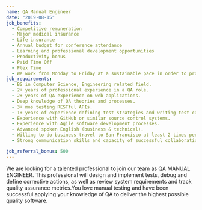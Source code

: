 ```yaml
---
name: QA Manual Engineer
date: "2019-08-15"
job_benefits:
  - Competitive remuneration
  - Major medical insurance
  - Life insurance
  - Annual budget for conference attendance
  - Learning and professional development opportunities
  - Productivity bonus
  - Paid Time Off
  - Flex Time
  - We work from Monday to Friday at a sustainable pace in order to provide a good work/life balance
job_requirements:
  - BS in Computer Science, Engineering related field.
  - 2+ years of professional experience in a QA role.
  - 2+ years of QA experience on web applications.
  - Deep knowledge of QA theories and processes.
  - 3+ mos testing RESTful APIs.
  - 1+ years of experience defining test strategies and writing test cases.
  - Experience with GitHub or similar source control systems.
  - Experience with Agile software development processes.
  - Advanced spoken English (business & technical).
  - Willing to do business-travel to San Francisco at least 2 times per year.
  - Strong communication skills and capacity of successful collaboration with cross-functional teams.

job_referral_bonus: 500
---
```

We are looking for a talented professional to join our team as QA MANUAL ENGINEER. This professional will design and implement tests, debug and define corrective actions, as well as review system requirements and track quality assurance metrics.You love manual testing and have been successful applying your knowledge of QA to deliver the highest possible quality software.


